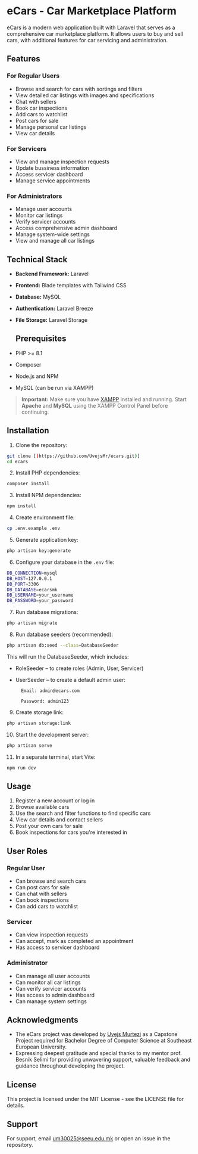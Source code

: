 # eCars - Car Marketplace Platform

eCars is a modern web application built with Laravel that serves as a comprehensive car marketplace platform. It allows users to buy and sell cars, with additional features for car servicing and administration.

## Features

### For Regular Users
- Browse and search for cars with sortings and filters
- View detailed car listings with images and specifications
- Chat with sellers
- Book car inspections
- Add cars to watchlist
- Post cars for sale
- Manage personal car listings
- View car details

### For Servicers
- View and manage inspection requests
- Update bussiness information
- Access servicer dashboard
- Manage service appointments

### For Administrators
- Manage user accounts
- Monitor car listings
- Verify servicer accounts
- Access comprehensive admin dashboard
- Manage system-wide settings
- View and manage all car listings

## Technical Stack

- **Backend Framework:** Laravel
- **Frontend:** Blade templates with Tailwind CSS
- **Database:** MySQL
- **Authentication:** Laravel Breeze
- **File Storage:** Laravel Storage

  ## Prerequisites

- PHP >= 8.1
- Composer
- Node.js and NPM
- MySQL (can be run via XAMPP)

> **Important:** Make sure you have [XAMPP](https://www.apachefriends.org/index.html) installed and running.
> Start **Apache** and **MySQL** using the XAMPP Control Panel before continuing.

## Installation

1. Clone the repository:
```bash
git clone [(https://github.com/UvejsMr/ecars.git)]
cd ecars
```

2. Install PHP dependencies:
```bash
composer install
```

3. Install NPM dependencies:
```bash
npm install
```

4. Create environment file:
```bash
cp .env.example .env
```

5. Generate application key:
```bash
php artisan key:generate
```

6. Configure your database in the `.env` file:
```bash
DB_CONNECTION=mysql
DB_HOST=127.0.0.1
DB_PORT=3306
DB_DATABASE=ecarsmk
DB_USERNAME=your_username
DB_PASSWORD=your_password
```

7. Run database migrations:
```bash
php artisan migrate
```

8. Run database seeders (recommended):
```bash
php artisan db:seed --class=DatabaseSeeder
```
This will run the DatabaseSeeder, which includes:

- RoleSeeder – to create roles (Admin, User, Servicer)

- UserSeeder – to create a default admin user:

        Email: admin@ecars.com

        Password: admin123

9. Create storage link:
```bash
php artisan storage:link
```

10. Start the development server:
```bash
php artisan serve
```

11. In a separate terminal, start Vite:
```bash
npm run dev
```

## Usage

1. Register a new account or log in 
2. Browse available cars
3. Use the search and filter functions to find specific cars
4. View car details and contact sellers
5. Post your own cars for sale
6. Book inspections for cars you're interested in

## User Roles

### Regular User
- Can browse and search cars
- Can post cars for sale
- Can chat with sellers
- Can book inspections
- Can add cars to watchlist

### Servicer
- Can view inspection requests
- Can accept, mark as completed an appointment
- Has access to servicer dashboard

### Administrator
- Can manage all user accounts
- Can monitor all car listings
- Can verify servicer accounts
- Has access to admin dashboard
- Can manage system settings

## Acknowledgments

- The eCars project was developed by [Uvejs Murtezi](https://github.com/UvejsMr) as a Capstone Project required for Bachelor Degree of Computer Science at Southeast European University.
- Expressing deepest gratitude and special thanks to my mentor prof. Besnik Selimi for providing unwavering support, valuable feedback and guidance throughout developing the project.

## License

This project is licensed under the MIT License - see the LICENSE file for details.

## Support

For support, email [um30025@seeu.edu.mk](mailto:um30025@seeu.edu.mk) or open an issue in the repository.
